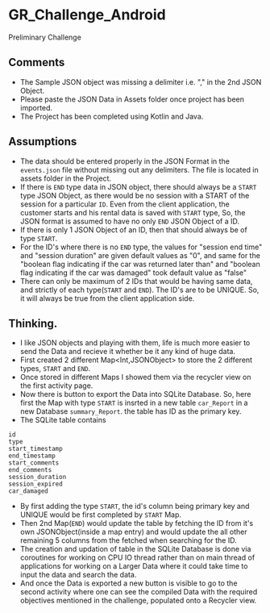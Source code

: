 # GR_Challenge_Android
Preliminary Challenge

## Comments
- The Sample JSON object was missing a delimiter i.e. "," in the 2nd JSON Object.
- Please paste the JSON Data in Assets folder once project has been imported.
- The Project has been completed using Kotlin and Java.


## Assumptions
- The data should be entered properly in the JSON Format in the `events.json` file without missing out any delimiters. The file is located in assets folder in the Project.
- If there is `END` type data in JSON object, there should always be a `START` type JSON Object, as there would be no session with a START of the session for a particular `ID`. Even from the client application, the customer starts and his rental data is saved with `START` type, So, the JSON format is assumed to have no only `END` JSON Object of a ID.
- If there is only 1 JSON Object of an ID, then that should always be of type `START`.
- For the ID's where there is no `END` type, the values for "session end time" and "session duration" are given default values as "0", and same for the "boolean flag indicating if the car was returned later than" and "boolean flag indicating if the car was damaged" took default value as "false"
- There can only be maximum of 2 IDs that would be having same data, and strictly of each type(`START` and `END`). The ID's are to be UNIQUE. So, it will always be true from the client application side.
 

## Thinking.
- I like JSON objects and playing with them, life is much more easier to send the Data and recieve it whether be it any kind of huge data.
- First created 2 different Map<Int,JSONObject> to store the 2 different types, `START` and `END`.
- Once stored in different Maps I showed them via the recycler view on the first activity page.
- Now there is button to export the Data into SQLite Database. So, here first the Map with type `START` is insrted in a new table `car_Report` in a new Database `summary_Report`. the table has ID as the primary key.
- The SQLite table contains

```
id 
type
start_timestamp
end_timestamp
start_comments
end_comments
session_duration
session_expired
car_damaged
```

- By first adding the type `START`, the id's column being primary key and UNIQUE would be first completed by `START` Map.
- Then 2nd Map(`END`) would update the table by fetching the ID from it's own JSONObject(inside a map entry) and would update the all other remaining 5 columns from the fetched when searching for the ID.
- The creation and updation of table in the SQLite Database is done via coroutines for working on CPU IO thread rather than on main thread of applications for working on a Larger Data where it could take time to input the data and search the data.
- And once the Data is exported a new button is visible to go to the second activity where one can see the compiled Data with the required objectives mentioned in the challenge, populated onto a Recycler view.

